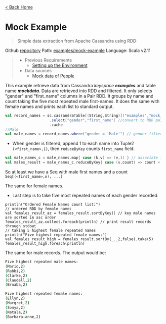 [< Back Home](../)

# Mock Example
> Simple data extraction from Apache Cassandra using RDD

Github [repository](https://github.com/jasset75/spark-cassandra-notes)
Path: [examples/mock-example](../../examples/mock-example/)
Language: Scala v2.11

> - Previous Requirements 
>   * [Setting up the Environment](../Environment.md)
> - Data sources
>   * [Mock data of People](../PyUpload/mock_data_imp.md)

This example retrieve data from Cassandra *keyspace* _**examples**_ and table name _**mockdata**_. Data are retrieved into RDD and filtered. It only selects "gender" and "first_name" columns in a Pair RDD. It groups by name and count taking the five most repeated male first-names. It does the same with female names and prints each list to standard output.

```scala
val record_names = sc.cassandraTable[(String,String)]("examples","mock_data")
                    .select("gender","first_name") //convert to RDD pair with gender and first_name columns              
                    .cache
//Male
val male_names = record_names.where("gender = 'Male'") // gender filtering 
```

- When gender is filtered, append 1 to each name into Tuple2 `(<first_name>,1)`, then `reduceByKey` counts `first_name` field.

```scala
val male_names_c = male_names.map{ case (k,v) => (v,1) } // associate 1 point to each male first name
val males_result = male_names_c.reduceByKey{ case (v,count) => count + count } //count 
```

So at least we have a Seq with male first names and a count `Seq[(<first_name>,n), ...]`

The same for female names.

- Last step is to take five most repeated names of each gender recorded:
```
println("Ordered Female Names count list:")
// ordered RDD by female names                            
val females_result_az = females_result.sortByKey() // key male names are sorted in asc order
females_result_az.collect.foreach(println) // print result records through stdout
// taking 5 highest female repeated names                   
println("Five highest repeated female names:")
val females_result_high = females_result.sortBy(_._2,false).take(5)
females_result_high.foreach(println)
```

The same for male records. The output would be:
```sh
Five highest repeated male names:
(Mario,2)
(Rabbi,2)
(Clarke,2)
(Claudell,2)
(Brnaba,2)

Five highest repeated female names:
(Ellyn,2)
(Margret,2)
(Sonya,2)
(Natala,2)
(Barbara-anne,2)
```
